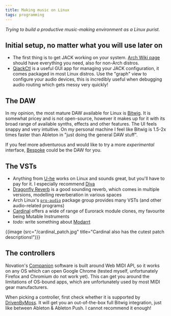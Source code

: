 ```yaml
---
title: Making music on Linux
tags: programming
---
```


*Trying to build a productive music-making environment as a Linux purist.*

## Initial setup, no matter what you will use later on

- The first thing is to get JACK working on your system. [Arch Wiki
  page](https://wiki.archlinux.org/title/JACK_Audio_Connection_Kit) should have
  everything you need, also for non-Arch distros.
- [QjackCtl](https://qjackctl.sourceforge.io/) is a useful GUI app for managing
  your JACK configuration, it comes packaged in most Linux distros. Use the
  "graph" view to configure your audio devices, this is incredibly useful when
  debugging audio routing which gets messy very quickly!

## The DAW

In my opinion, the most mature DAW available for Linux is
[Bitwig](https://www.bitwig.com). It is somewhat pricey and is not open-source,
however it makes up for it with its broad range of available synths, effects
and other features. The UI feels snappy and very intuitive. On my personal
machine I feel like Bitwig is 1.5-2x times faster than Ableton in "just doing
the general DAW stuff".

If you feel more adventurous and would like to try a more *experimental*
interface, [Bespoke](https://www.bespokesynth.com/) could be the DAW for you.

## The VSTs

- Anything from [U-he](https://u-he.com/products/) works on Linux and sounds
  great, but you'll have to pay for it. I especially recommend
  [Diva](https://u-he.com/products/diva/)
- [Dragonfly Reverb](https://github.com/michaelwillis/dragonfly-reverb) is a
  good sounding reverb, which comes in multiple versions, modelling
  reverberation in various spaces
- Arch Linux's [`pro-audio`](https://archlinux.org/groups/x86_64/pro-audio/)
  package group provides many VSTs (and other audio-related programs)
- [Cardinal](https://github.com/DISTRHO/Cardinal) offers a wide of range of
  Eurorack module clones, my favourite being Mutable Instruments
- *todo*: write something about [Modarrt](https://www.modartt.com/)

{{image (src="/cardinal_patch.jpg" title="Cardinal also has the cutest patch descriptions!")}}

## The controllers

Novation's [Companion](https://us.novationmusic.com/components) software is
built around Web MIDI API, so it works on any OS which can open Google Chrome
(tested myself, unfortunately Firefox and Chromium do not work yet). This can
get you around the limitations of OS-bound apps, which are unfortunately used
by most MIDI gear manufacturers.

When picking a controller, first check whether it is supported by
[DrivenByMoss](https://www.mossgrabers.de/Software/Bitwig/Bitwig.html). It will
get you an out-of-the-box full Bitwig integration, just like between Ableton &
Ableton Push. I cannot recommend it enough!
